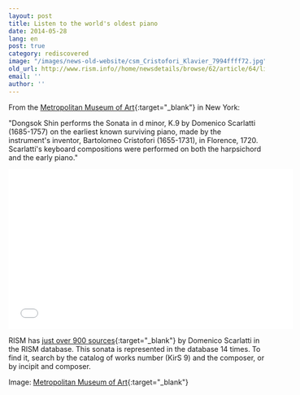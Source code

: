 ```yaml
---
layout: post
title: Listen to the world's oldest piano
date: 2014-05-28
lang: en
post: true
category: rediscovered
image: "/images/news-old-website/csm_Cristofori_Klavier_7994ffff72.jpg"
old_url: http://www.rism.info//home/newsdetails/browse/62/article/64/listen-to-the-worlds-oldest-piano.html
email: ''
author: ''
---
```



From the [Metropolitan Museum of Art](http://www.metmuseum.org/){:target="_blank"} in New York:

"Dongsok Shin performs the Sonata in d minor, K.9 by Domenico Scarlatti (1685-1757) on the earliest known surviving piano, made by the instrument's inventor, Bartolomeo Cristofori (1655-1731), in Florence, 1720. Scarlatti's keyboard compositions were performed on both the harpsichord and the early piano."

<iframe width="560" height="315" src="//www.youtube.com/embed/A2WdjyKQ57A" frameborder="0" allowfullscreen></iframe>



RISM has [just over 900 sources](https://opac.rism.info/search?View=rism&author=Domenico+Scarlatti){:target="_blank"} by Domenico Scarlatti in the RISM database. This sonata is represented in the database 14 times. To find it, search by the catalog of works number (KirS 9) and the composer, or by incipit and composer.

Image: [Metropolitan Museum of Art](http://www.metmuseum.org/collection/the-collection-online/search/501788?=&imgNo=0&tabName=gallery-label){:target="_blank"}

<script type="text/javascript">var switchTo5x=true;</script><script type="text/javascript" src="http://w.sharethis.com/button/buttons.js"></script><script type="text/javascript">stLight.options({publisher: "9b601438-1ce1-49d8-bfd7-9cff5df54c17", doNotHash: false, doNotCopy: false, hashAddressBar: false});</script>